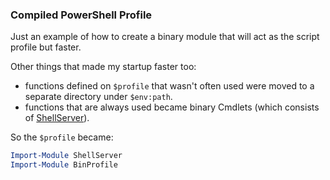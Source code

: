 ### Compiled PowerShell Profile

Just an example of how to create a binary module that will act as the script profile but faster.  
  
Other things that made my startup faster too:
- functions defined on `$profile` that wasn't often used were moved to a separate directory under `$env:path`.
- functions that are always used became binary Cmdlets (which consists of [ShellServer](https://github.com/HenriquedoVal/shellserver)).

So the `$profile` became:
~~~PowerShell
Import-Module ShellServer
Import-Module BinProfile
~~~
